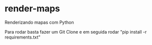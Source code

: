 # render-maps
Renderizando mapas com Python


Para rodar basta fazer um Git Clone e em seguida rodar "pip install -r requirements.txt"
